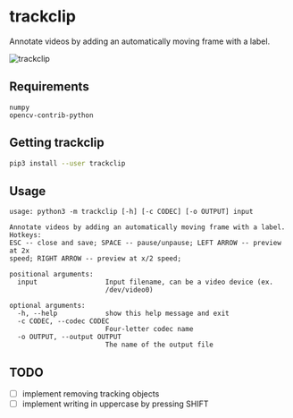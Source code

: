 # trackclip
Annotate videos by adding an automatically moving frame with a label.

![trackclip](docs/demo.gif)

## Requirements
```text
numpy
opencv-contrib-python
```

## Getting trackclip

```bash
pip3 install --user trackclip
```

## Usage
```text
usage: python3 -m trackclip [-h] [-c CODEC] [-o OUTPUT] input

Annotate videos by adding an automatically moving frame with a label. Hotkeys:
ESC -- close and save; SPACE -- pause/unpause; LEFT ARROW -- preview at 2x
speed; RIGHT ARROW -- preview at x/2 speed;

positional arguments:
  input                 Input filename, can be a video device (ex.
                        /dev/video0)

optional arguments:
  -h, --help            show this help message and exit
  -c CODEC, --codec CODEC
                        Four-letter codec name
  -o OUTPUT, --output OUTPUT
                        The name of the output file
```

## TODO
- [ ] implement removing tracking objects
- [ ] implement writing in uppercase by pressing SHIFT
